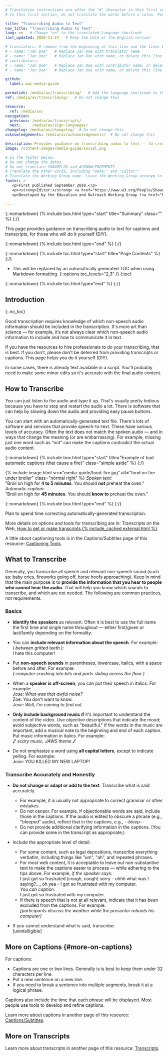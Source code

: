 ```yaml
---
# Translation instructions are after the "#" character in this first section. They are comments that do not show up in the web page. You do not need to translate the instructions after "#".
# In this first section, do not translate the words before a colon. For example, do not translate "title:". Do translate the text after "title:".

title: "Transcribing Audio to Text"
nav_title: "Transcribing Audio to Text"
lang: en   # Change "en" to the translated-language shortcode
last_updated: 2020-11-24   # Keep the date of the English version

# translators: # remove from the beginning of this line and the lines below: "# " (the hash sign and the space)
# - name: "Jan Doe"   # Replace Jan Doe with translator name
# - name: "Jan Doe"   # Replace Jan Doe with name, or delete this line if not multiple translators
# contributors:
# - name: "Jan Doe"   # Replace Jan Doe with contributor name, or delete this line if none
# - name: "Jan Doe"   # Replace Jan Doe with name, or delete this line if not multiple contributors

github:
  label: wai-media-guide

permalink: /media/av/transcribing/   # Add the language shortcode to the end, with no slash at the end. For example /path/to/file/fr
ref: /media/av/transcribing/   # Do not change this

resource:
  ref: /media/av/
navigation:
  previous: /media/av/transcripts/
  next:     /media/av/sign-languages/
changelog: /media/av/changelog/  # Do not change this
acknowledgements: /media/av/acknowledgements/  # Do not change this

description: Provides guidance on transcribing audio to text -- to create captions and transcripts for audio and video media accessibility.
image: /content-images/media-guide/social.png

# In the footer below:
# Do not change the dates
# Do not translate CHANGELOG and ACKNOWLEDGEMENTS
# Translate the other words, including "Date:" and "Editor:"
# Translate the Working Group name. Leave the Working Group acronym in English.
footer: >
   <p>First published September 2019.</p>
   <p><strong>Editor:</strong> <a href="https://www.w3.org/People/Shawn">Shawn Lawton Henry</a>. ACKNOWLEDGEMENTS lists contributors and credits.</p>
   <p>Developed by the Education and Outreach Working Group (<a href="https://www.w3.org/WAI/EO/">EOWG</a>). Originally drafted as part of the <a href="https://www.w3.org/WAI/WCAGTA/">WCAG TA Project</a> funded by the <abbr title="United States">U.S.</abbr> Access Board. Revised as part of the <a href="https://www.w3.org/WAI/expand-access/">WAI Expanding Access project</a> funded by the Ford Foundation.</p>
  
---
```


{::nomarkdown}
{% include box.html type="start" title="Summary" class="" %}
{:/}

This page provides guidance on transcribing audio to text for captions and transcripts, for those who will do it yourself (DIY).

{::nomarkdown}
{% include box.html type="end" %}
{:/}

{::nomarkdown}
{% include toc.html type="start" title="Page Contents" %}
{:/}

- This will be replaced by an automatically generated TOC when using Markdown formatting.
{::options toc_levels="2,3" /}
{:toc}

{::nomarkdown}
{% include toc.html type="end" %}
{:/}

## Introduction
{:.no_toc}

Good transcription requires knowledge of which non-speech audio information should be included in the transcription. It's more art than science — for example, it’s not always clear which non-speech audio information to include and how to communicate it in text.

If you have the resources to hire professionals to do your transcribing, that is best. If you don't, please don't be deterred from providing transcripts or captions. This page helps you do it yourself (DIY).

In some cases, there is already text available in a script. You'll probably need to make some minor edits so it's accurate with the final audio content.

## How to Transcribe

You can just listen to the audio and type it up. That's usually pretty tedious because you have to stop and restart the audio a lot. There is software that can help by slowing down the audio and providing easy pause buttons.

<!-- There are some free services online. They tend to have lower accuracy. You can purchase speech recognition software and train it to be more accurate with your voice. This may be a viable option for things like regular podcasts that usually have a single speaker. -->

You can start with an automatically-generated text file. There's lots of software and services that provide speech-to-text. These have various levels of accuracy. Often the text does not match the spoken audio — and in ways that change the meaning (or are embarrassing). For example, missing just one word such as “not” can make the captions contradict the actual audio content.

{::nomarkdown}
{% include box.html type="start" title="Example of bad automatic captions (that cause a fire)" class="simple aside"  %}
{:/}

{% include image.html src="media-guide/food-fire.jpg" alt="food on fire under broiler" class="normal right" %}
  _Spoken text:_<br>&quot;Broil on high for <strong>4 to 5 minutes</strong>. You should <strong>not</strong> preheat the oven.&quot;<br>
  _Automatic caption:_<br>&quot;Broil on high for <strong>45 minutes</strong>. You should <strong>know to</strong> preheat the oven.&quot;

{::nomarkdown}
{% include box.html type="end" %}
{:/}

Plan to spend time correcting automatically-generated transcription.

More details on options and tools for transcribing are in: Transcripts on the Web, [How to get or make transcripts {% include_cached external.html %}](http://www.uiaccess.com/transcripts/transcripts_on_the_web.html#justdoit).

A little about captioning tools is in the Captions/Subtitles page of this resource: [Captioning Tools](/media/av/captions/#caption-tools).

## What to Transcribe

Generally, you transcribe all speech and relevant non-speech sound (such as: baby cries, fireworks going off, horse hoofs approaching). Keep in mind that the main purpose is to **provide the information that you hear to people who cannot hear the audio**. That will help you know which sounds to transcribe, and which are not needed. The following are common practices, not requirements.

### Basics

* **Identify the speakers** as relevant. Often it is best to use the full name the first time and single name throughout &mdash; either first/given or last/family depending on the formality.

* You can **include relevant information about the speech**. For example:<br>
	<em>( between gritted teeth ):</em><br>
	I hate this computer!

* Put **non-speech sounds** in parentheses, lowercase, italics, with a space before and after. For example:<br>
	 <em>( computer crashing into bits and parts sliding across the floor )</em>

* When a **speaker is off-screen**, you can put their speech in italics. For example:<br>
	<em>Jose: What was that awful noise?</em><br>
	Zoe: You don't want to know.<br>
	<em>Jose: Well, I'm coming to find out.</em>

* **Only include background music if** it's important to understand the content of the video. Use objective descriptions that indicate the mood; avoid subjective words, such as "beautiful." If the words in the music are important, add a musical note to the beginning and end of each caption. Put music information in italics. For example:<br>
	<em>♪ scary music, JAWS theme ♪</em>

* Do not emphasize a word using **all capital letters**, except to indicate yelling. For example:<br>
	Jose: YOU KILLED MY NEW LAPTOP!

### Transcribe Accurately and Honestly

* **Do not change or adapt or add to the text**. Transcribe what is said accurately.
   * For example, it is usually not appropriate to correct grammar or other mistakes.
   * Do not censor. For example, if objectionable words are said, include those in the captions. If the audio is edited to obscure a phrase (e.g., "bleeped" audio), reflect that in the captions, e.g., <em> --bleep-- </em>
   * Do not provide additional clarifying information in the captions. (You can provide some in the transcript as appropriate.)

* Include the appropriate level of detail:
   * For some content, such as legal depositions, transcribe everything verbatim, including things like "um", "ah", and repeated phrases.
   * For most web content, it is acceptable to leave out non-substantive text to make the captions easier to process &mdash; while adhering to the tips above. For example, <em>if the speaker says:</em><br> I just got so frustrated (cough, cough) sorry – uhhh what was I saying?..., oh yea - I got so frustrated with my computer. <br>
<em>You can caption:</em><br>
 I just got so frustrated with my computer.
   * If there is speech that is not at all relevant, indicate that it has been excluded from the captions. For example:<br>
	<em>[participants discuss the weather while the presenter reboots his computer]</em>

* If you cannot understand what is said, transcribe:<br>
[unintelligible]

## More on Captions {#more-on-captions}

For captions:

* Captions are one or two lines. Generally is is best to keep them under 32 characters per line.
* Put a new sentence on a new line.
* If you need to break a sentence into multiple segments, break it at a logical phrase.

Captions also include the time that each phrase will be displayed. Most people use tools to develop and refine captions.

Learn more about captions in another page of this resource: [Captions/Subtitles](/media/av/captions/).

## More on Transcripts

Learn more about transcripts in another page of this resource: [Transcripts](/media/av/transcripts/).
